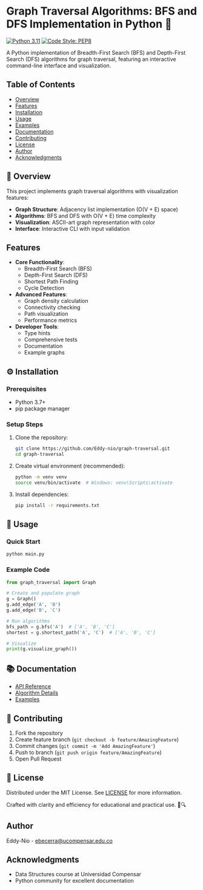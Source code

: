 # Graph Traversal Algorithms: BFS and DFS Implementation in Python 🚀

[![Python 3.11](https://img.shields.io/badge/Python-3.11%2B-blue)](https://www.python.org/)
[![Code Style: PEP8](https://img.shields.io/badge/Code%20Style-PEP8-brightgreen)](https://peps.python.org/pep-0008/)

A Python implementation of Breadth-First Search (BFS) and Depth-First Search (DFS) algorithms for graph traversal, featuring an interactive command-line interface and visualization.

## Table of Contents
- [Overview](#-overview)
- [Features](#features)
- [Installation](#️-installation)
- [Usage](#-usage)
- [Examples](#-examples)
- [Documentation](#-documentation)
- [Contributing](#-contributing)
- [License](#-license)
- [Author](#author)
- [Acknowledgments](#acknowledgments)

## 📖 Overview
This project implements graph traversal algorithms with visualization features:
- **Graph Structure**: Adjacency list implementation (O(V + E) space)
- **Algorithms**: BFS and DFS with O(V + E) time complexity
- **Visualization**: ASCII-art graph representation with color
- **Interface**: Interactive CLI with input validation

## Features
- **Core Functionality**:
  - Breadth-First Search (BFS)
  - Depth-First Search (DFS)
  - Shortest Path Finding
  - Cycle Detection
- **Advanced Features**:
  - Graph density calculation
  - Connectivity checking
  - Path visualization
  - Performance metrics
- **Developer Tools**:
  - Type hints
  - Comprehensive tests
  - Documentation
  - Example graphs

## ⚙️ Installation

### Prerequisites
- Python 3.7+
- pip package manager

### Setup Steps
1. Clone the repository:
   ```bash
   git clone https://github.com/Eddy-nio/graph-traversal.git
   cd graph-traversal
   ```

2. Create virtual environment (recommended):
   ```bash
   python -m venv venv
   source venv/bin/activate  # Windows: venv\Scripts\activate
   ```

3. Install dependencies:
   ```bash
   pip install -r requirements.txt
   ```

## 🚀 Usage

### Quick Start
```bash
python main.py
```

### Example Code
```python
from graph_traversal import Graph

# Create and populate graph
g = Graph()
g.add_edge('A', 'B')
g.add_edge('B', 'C')

# Run algorithms
bfs_path = g.bfs('A')  # ['A', 'B', 'C']
shortest = g.shortest_path('A', 'C')  # ['A', 'B', 'C']

# Visualize
print(g.visualize_graph())
```


## 📚 Documentation
- [API Reference](docs/API.md)
- [Algorithm Details](docs/ALGORITHMS.md)
- [Examples](docs/EXAMPLES.md)

## 🤝 Contributing
1. Fork the repository
2. Create feature branch (`git checkout -b feature/AmazingFeature`)
3. Commit changes (`git commit -m 'Add AmazingFeature'`)
4. Push to branch (`git push origin feature/AmazingFeature`)
5. Open Pull Request

## 📝 License
Distributed under the MIT License. See [LICENSE](LICENSE.md) for more information.

Crafted with clarity and efficiency for educational and practical use. 🧠🔍

## Author

Eddy-Nio - [ebecerra@ucompensar.edu.co](mailto:ebecerra@ucompensar.edu.co)

## Acknowledgments

- Data Structures course at Universidad Compensar
- Python community for excellent documentation